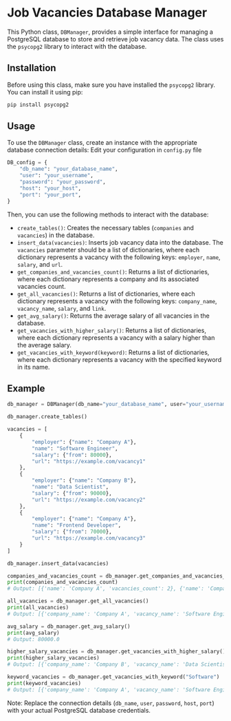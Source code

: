 # Job Vacancies Database Manager

This Python class, `DBManager`, provides a simple interface for managing a PostgreSQL database to store and retrieve job vacancy data. The class uses the `psycopg2` library to interact with the database.

## Installation

Before using this class, make sure you have installed the `psycopg2` library. You can install it using pip:

```bash
pip install psycopg2
```

## Usage

To use the `DBManager` class, create an instance with the appropriate database connection details:
Edit your configuration in `config.py` file
```python
DB_config = {
    "db_name": "your_database_name",
    "user": "your_username",
    "password": "your_password",
    "host": "your_host",
    "port": "your_port",
}
```

Then, you can use the following methods to interact with the database:

- `create_tables()`: Creates the necessary tables (`companies` and `vacancies`) in the database.
- `insert_data(vacancies)`: Inserts job vacancy data into the database. The `vacancies` parameter should be a list of dictionaries, where each dictionary represents a vacancy with the following keys: `employer`, `name`, `salary`, and `url`.
- `get_companies_and_vacancies_count()`: Returns a list of dictionaries, where each dictionary represents a company and its associated vacancies count.
- `get_all_vacancies()`: Returns a list of dictionaries, where each dictionary represents a vacancy with the following keys: `company_name`, `vacancy_name`, `salary`, and `link`.
- `get_avg_salary()`: Returns the average salary of all vacancies in the database.
- `get_vacancies_with_higher_salary()`: Returns a list of dictionaries, where each dictionary represents a vacancy with a salary higher than the average salary.
- `get_vacancies_with_keyword(keyword)`: Returns a list of dictionaries, where each dictionary represents a vacancy with the specified keyword in its name.

## Example

```python
db_manager = DBManager(db_name="your_database_name", user="your_username", password="your_password", host="your_host", port="your_port")

db_manager.create_tables()

vacancies = [
    {
        "employer": {"name": "Company A"},
        "name": "Software Engineer",
        "salary": {"from": 80000},
        "url": "https://example.com/vacancy1"
    },
    {
        "employer": {"name": "Company B"},
        "name": "Data Scientist",
        "salary": {"from": 90000},
        "url": "https://example.com/vacancy2"
    },
    {
        "employer": {"name": "Company A"},
        "name": "Frontend Developer",
        "salary": {"from": 70000},
        "url": "https://example.com/vacancy3"
    }
]

db_manager.insert_data(vacancies)

companies_and_vacancies_count = db_manager.get_companies_and_vacancies_count()
print(companies_and_vacancies_count)
# Output: [{'name': 'Company A', 'vacancies_count': 2}, {'name': 'Company B', 'vacancies_count': 1}]

all_vacancies = db_manager.get_all_vacancies()
print(all_vacancies)
# Output: [{'company_name': 'Company A', 'vacancy_name': 'Software Engineer', 'salary': 80000, 'link': 'https://example.com/vacancy1'}, ...]

avg_salary = db_manager.get_avg_salary()
print(avg_salary)
# Output: 80000.0

higher_salary_vacancies = db_manager.get_vacancies_with_higher_salary()
print(higher_salary_vacancies)
# Output: [{'company_name': 'Company B', 'vacancy_name': 'Data Scientist', 'salary': 90000, 'link': 'https://example.com/vacancy2'}, ...]

keyword_vacancies = db_manager.get_vacancies_with_keyword("Software")
print(keyword_vacancies)
# Output: [{'company_name': 'Company A', 'vacancy_name': 'Software Engineer', 'salary': 80000, 'link': 'https://example.com/vacancy1'}, ...]
```

Note: Replace the connection details (`db_name`, `user`, `password`, `host`, `port`) with your actual PostgreSQL database credentials.